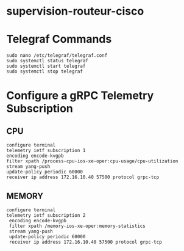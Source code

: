 # supervision-routeur-cisco

# Telegraf Commands
```
sudo nano /etc/telegraf/telegraf.conf
sudo systemctl status telegraf
sudo systemctl start telegraf
sudo systemctl stop telegraf
```

# Configure a gRPC Telemetry Subscription

## CPU
```
configure terminal
telemetry ietf subscription 1
encoding encode-kvgpb
filter xpath /process-cpu-ios-xe-oper:cpu-usage/cpu-utilization
stream yang-push
update-policy periodic 60000
receiver ip address 172.16.10.40 57500 protocol grpc-tcp
```

## MEMORY
```
configure terminal
telemetry ietf subscription 2
 encoding encode-kvgpb
 filter xpath /memory-ios-xe-oper:memory-statistics
 stream yang-push
 update-policy periodic 60000
 receiver ip address 172.16.10.40 57500 protocol grpc-tcp
```